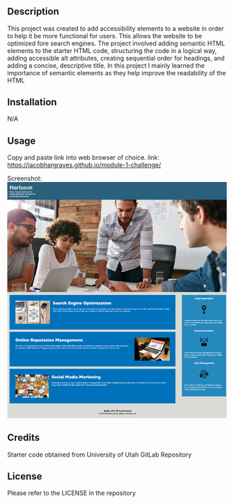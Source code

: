 # <module-1-challenge>

## Description

This project was created to add accessibility elements to a website in order to help it be more functional for users. This allows the website to be optimized fore search engines. The project involved adding semantic HTML elements to the starter HTML code, structuring the code in a logical way, adding accessible alt attributes, creating sequential order for headings, and adding a concise, descriptive title. In this project I mainly learned the importance of semantic elements as they help improve the readability of the HTML

## Installation

N/A

## Usage

Copy and paste link into web browser of choice.
link: https://jacobhargraves.github.io/module-1-challenge/

Screenshot:
![](./assets/screenshots/website-screenshot.html.png)

## Credits

Starter code obtained from University of Utah GitLab Repository

## License

Please refer to the LICENSE in the repository